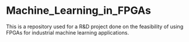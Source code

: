 # Machine_Learning_in_FPGAs
This is a repository used for a R&amp;D project done on the feasibility of using FPGAs for industrial machine learning applications.
